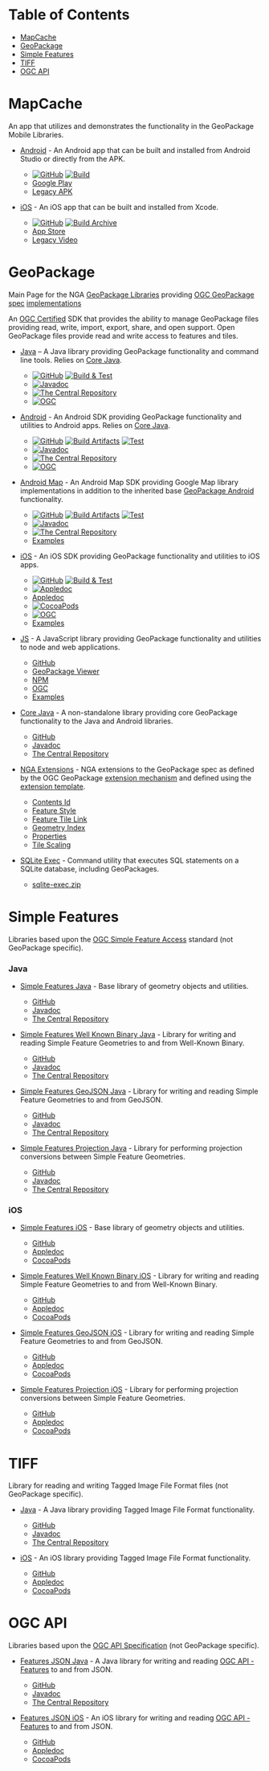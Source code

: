 Table of Contents
=================

* [MapCache](#mapcache)
* [GeoPackage](#geopackage)
* [Simple Features](#simple-features)
* [TIFF](#tiff)
* [OGC API](#ogc-api)

# MapCache

An app that utilizes and demonstrates the functionality in the GeoPackage Mobile Libraries.

- [Android](http://ngageoint.github.io/geopackage-mapcache-android) - An Android app that can be built and installed from Android Studio or directly from the APK.
  - [![GitHub](https://img.shields.io/github/release/ngageoint/geopackage-mapcache-android.svg?label=GitHub)](https://github.com/ngageoint/geopackage-mapcache-android) [![Build](https://github.com/ngageoint/geopackage-mapcache-android/workflows/Build/badge.svg)](https://github.com/ngageoint/geopackage-mapcache-android/actions?query=workflow%3ABuild)
  - [Google Play](https://play.google.com/store/apps/details?id=mil.nga.mapcache)
  - [Legacy APK](https://github.com/ngageoint/geopackage-mapcache-android/releases/download/1.26/mapcache-1.26.apk)

- [iOS](http://ngageoint.github.io/geopackage-mapcache-ios) - An iOS app that can be built and installed from Xcode.
  - [![GitHub](https://img.shields.io/github/release/ngageoint/geopackage-mapcache-ios.svg?label=GitHub)](https://github.com/ngageoint/geopackage-mapcache-ios) [![Build Archive](https://github.com/ngageoint/geopackage-mapcache-ios/workflows/Build%20Archive/badge.svg)](https://github.com/ngageoint/geopackage-mapcache-ios/actions?query=workflow%3A%22Build+Archive%22)
  - [App Store](https://apps.apple.com/us/app/mapcache-by-nga/id1477252454)
  - [Legacy Video](https://owncloud.devops.geointservices.io/index.php/s/Qh2pYaoo9ge1Ei0)

# GeoPackage

Main Page for the NGA [GeoPackage Libraries](http://ngageoint.github.io/GeoPackage/) providing [OGC GeoPackage](http://www.geopackage.org/) [spec](http://www.geopackage.org/spec) [implementations](http://www.geopackage.org/implementations.html)

An [OGC Certified](http://www.opengeospatial.org/resource/products?org_match=US+National+Geospatial-Intelligence+Agency) SDK that provides the ability to manage GeoPackage files providing read, write, import, export, share, and open support. Open GeoPackage files provide read and write access to features and tiles.

- [Java](http://ngageoint.github.io/geopackage-java/) – A Java library providing GeoPackage functionality and command line tools. Relies on [Core Java](https://github.com/ngageoint/geopackage-core-java).
  - [![GitHub](https://img.shields.io/github/release/ngageoint/geopackage-java.svg?label=GitHub)](https://github.com/ngageoint/geopackage-java) [![Build & Test](https://github.com/ngageoint/geopackage-java/workflows/Build%20&%20Test/badge.svg)](https://github.com/ngageoint/geopackage-java/actions?query=workflow%3A%22Build+%26+Test%22)
  - [![Javadoc](https://img.shields.io/maven-central/v/mil.nga.geopackage/geopackage.svg?label=Javadoc&colorB=39be00)](http://ngageoint.github.io/geopackage-java/docs/api/)
  - [![The Central Repository](https://img.shields.io/maven-central/v/mil.nga.geopackage/geopackage.svg?label=The%20Central%20Repository)](https://search.maven.org/artifact/mil.nga.geopackage/geopackage)
  - [![OGC](https://img.shields.io/badge/OGC-v3.2-blue)](http://www.opengeospatial.org/resource/products/details/?pid=1550)

- [Android](http://ngageoint.github.io/geopackage-android/) - An Android SDK providing GeoPackage functionality and utilities to Android apps. Relies on [Core Java](https://github.com/ngageoint/geopackage-core-java).
  - [![GitHub](https://img.shields.io/github/release/ngageoint/geopackage-android.svg?label=GitHub)](https://github.com/ngageoint/geopackage-android) [![Build Artifacts](https://github.com/ngageoint/geopackage-android/workflows/Build%20Artifacts/badge.svg)](https://github.com/ngageoint/geopackage-android/actions?query=workflow%3A%22Build+Artifacts%22)
[![Test](https://github.com/ngageoint/geopackage-android/workflows/Test/badge.svg)](https://github.com/ngageoint/geopackage-android/actions?query=workflow%3ATest)
  - [![Javadoc](https://img.shields.io/maven-central/v/mil.nga.geopackage/geopackage-android.svg?label=Javadoc&colorB=39be00)](http://ngageoint.github.io/geopackage-android/docs/api/)
  - [![The Central Repository](https://img.shields.io/maven-central/v/mil.nga.geopackage/geopackage-android.svg?label=The%20Central%20Repository)](https://search.maven.org/artifact/mil.nga.geopackage/geopackage-android)
  - [![OGC](https://img.shields.io/badge/OGC-v3.2-blue)](http://www.opengeospatial.org/resource/products/details/?pid=1551)

- [Android Map](http://ngageoint.github.io/geopackage-android-map/) - An Android Map SDK providing Google Map library implementations in addition to the inherited base [GeoPackage Android](https://github.com/ngageoint/geopackage-android/) functionality.
  - [![GitHub](https://img.shields.io/github/release/ngageoint/geopackage-android-map.svg?label=GitHub)](https://github.com/ngageoint/geopackage-android-map) [![Build Artifacts](https://github.com/ngageoint/geopackage-android-map/workflows/Build%20Artifacts/badge.svg)](https://github.com/ngageoint/geopackage-android-map/actions?query=workflow%3A%22Build+Artifacts%22)
[![Test](https://github.com/ngageoint/geopackage-android-map/workflows/Test/badge.svg)](https://github.com/ngageoint/geopackage-android-map/actions?query=workflow%3ATest)
  - [![Javadoc](https://img.shields.io/maven-central/v/mil.nga.geopackage.map/geopackage-android-map.svg?label=Javadoc&colorB=39be00)](http://ngageoint.github.io/geopackage-android-map/docs/api/)
  - [![The Central Repository](https://img.shields.io/maven-central/v/mil.nga.geopackage.map/geopackage-android-map.svg?label=The%20Central%20Repository)](https://search.maven.org/artifact/mil.nga.geopackage.map/geopackage-android-map)
  - [Examples](https://github.com/ngageoint/geopackage-android-map/tree/master/docs/examples)

- [iOS](http://ngageoint.github.io/geopackage-ios/) - An iOS SDK providing GeoPackage functionality and utilities to iOS apps.
  - [![GitHub](https://img.shields.io/github/release/ngageoint/geopackage-ios.svg?label=GitHub)](https://github.com/ngageoint/geopackage-ios) [![Build & Test](https://github.com/ngageoint/geopackage-ios/workflows/Build%20&%20Test/badge.svg)](https://github.com/ngageoint/geopackage-ios/actions?query=workflow%3A%22Build+%26+Test%22)
  - [![Appledoc](https://img.shields.io/github/release/ngageoint/geopackage-ios.svg?label=Appledoc&colorB=39be00)](http://ngageoint.github.io/geopackage-ios/docs/api)
  - [Appledoc](http://ngageoint.github.io/geopackage-ios/docs/api)
  - [![CocoaPods](https://img.shields.io/cocoapods/v/geopackage-ios.svg?label=CocoaPods)](https://cocoapods.org/pods/geopackage-ios)
  - [![OGC](https://img.shields.io/badge/OGC-v3.2-blue)](http://www.opengeospatial.org/resource/products/details/?pid=1552)
  - [Examples](https://github.com/ngageoint/geopackage-ios/tree/master/docs/examples)

- [JS](http://ngageoint.github.io/geopackage-js/) - A JavaScript library providing GeoPackage functionality and utilities to node and web applications.
  - [GitHub](https://github.com/ngageoint/geopackage-js)
  - [GeoPackage Viewer](http://ngageoint.github.io/geopackage-js/)
  - [NPM](https://www.npmjs.com/package/@ngageoint/geopackage)
  - [OGC](http://www.opengeospatial.org/resource/products/details/?pid=1549)
  - [Examples](https://github.com/ngageoint/geopackage-js/tree/master/docs/examples)

- [Core Java](http://ngageoint.github.io/geopackage-core-java/) - A non-standalone library providing core GeoPackage functionality to the Java and Android libraries.
  - [GitHub](https://github.com/ngageoint/geopackage-core-java)
  - [Javadoc](http://ngageoint.github.io/geopackage-core-java/docs/api/)
  - [The Central Repository](http://search.maven.org/#artifactdetails|mil.nga.geopackage|geopackage-core|3.5.0|jar)

- [NGA Extensions](http://ngageoint.github.io/GeoPackage/docs/extensions/) - NGA extensions to the GeoPackage spec as defined by the OGC GeoPackage [extension mechanism](http://www.geopackage.org/spec/#_extension_mechanism) and defined using the [extension template](http://www.geopackage.org/spec/#extension_template).
  - [Contents Id](http://ngageoint.github.io/GeoPackage/docs/extensions/contents-id.html)
  - [Feature Style](http://ngageoint.github.io/GeoPackage/docs/extensions/feature-style.html)
  - [Feature Tile Link](http://ngageoint.github.io/GeoPackage/docs/extensions/feature-tile-link.html)
  - [Geometry Index](http://ngageoint.github.io/GeoPackage/docs/extensions/geometry-index.html)
  - [Properties](http://ngageoint.github.io/GeoPackage/docs/extensions/properties.html)
  - [Tile Scaling](http://ngageoint.github.io/GeoPackage/docs/extensions/tile-scaling.html)

- [SQLite Exec](http://github.com/ngageoint/geopackage-java/tree/master/script/sqlite-exec) - Command utility that executes SQL statements on a SQLite database, including GeoPackages.
    - [sqlite-exec.zip](https://github.com/ngageoint/geopackage-java/releases/latest/download/sqlite-exec.zip)

# Simple Features

Libraries based upon the [OGC Simple Feature Access](http://www.opengeospatial.org/standards/sfa) standard (not GeoPackage specific).

### Java

- [Simple Features Java](http://ngageoint.github.io/simple-features-java/) - Base library of geometry objects and utilities.
  - [GitHub](https://github.com/ngageoint/simple-features-java)
  - [Javadoc](http://ngageoint.github.io/simple-features-java/docs/api/)
  - [The Central Repository](http://search.maven.org/#artifactdetails|mil.nga|sf|2.0.2|jar)

- [Simple Features Well Known Binary Java](http://ngageoint.github.io/simple-features-wkb-java/) - Library for writing and reading Simple Feature Geometries to and from Well-Known Binary.
  - [GitHub](https://github.com/ngageoint/simple-features-wkb-java)
  - [Javadoc](http://ngageoint.github.io/simple-features-wkb-java/docs/api/)
  - [The Central Repository](http://search.maven.org/#artifactdetails|mil.nga.sf|sf-wkb|2.0.2|jar)

- [Simple Features GeoJSON Java](http://ngageoint.github.io/simple-features-geojson-java/) - Library for writing and reading Simple Feature Geometries to and from GeoJSON.
  - [GitHub](https://github.com/ngageoint/simple-features-geojson-java)
  - [Javadoc](http://ngageoint.github.io/simple-features-geojson-java/docs/api/)
  - [The Central Repository](http://search.maven.org/#artifactdetails|mil.nga.sf|sf-geojson|2.0.3|jar)

- [Simple Features Projection Java](http://ngageoint.github.io/simple-features-proj-java/) - Library for performing projection conversions between Simple Feature Geometries.
  - [GitHub](https://github.com/ngageoint/simple-features-proj-java)
  - [Javadoc](http://ngageoint.github.io/simple-features-proj-java/docs/api/)
  - [The Central Repository](http://search.maven.org/#artifactdetails|mil.nga.sf|sf-proj|3.0.2|jar)

### iOS

- [Simple Features iOS](http://ngageoint.github.io/simple-features-ios/) - Base library of geometry objects and utilities.
  - [GitHub](https://github.com/ngageoint/simple-features-ios)
  - [Appledoc](http://ngageoint.github.io/simple-features-ios/docs/api)
  - [CocoaPods](https://cocoapods.org/pods/sf-ios)

- [Simple Features Well Known Binary iOS](http://ngageoint.github.io/simple-features-wkb-ios/) - Library for writing and reading Simple Feature Geometries to and from Well-Known Binary.
  - [GitHub](https://github.com/ngageoint/simple-features-wkb-ios)
  - [Appledoc](http://ngageoint.github.io/simple-features-wkb-ios/docs/api)
  - [CocoaPods](https://cocoapods.org/pods/sf-wkb-ios)

- [Simple Features GeoJSON iOS](http://ngageoint.github.io/simple-features-geojson-ios/) - Library for writing and reading Simple Feature Geometries to and from GeoJSON.
  - [GitHub](https://github.com/ngageoint/simple-features-geojson-ios)
  - [Appledoc](http://ngageoint.github.io/simple-features-geojson-ios/docs/api)
  - [CocoaPods](https://cocoapods.org/pods/sf-geojson-ios)

- [Simple Features Projection iOS](http://ngageoint.github.io/simple-features-proj-ios/) - Library for performing projection conversions between Simple Feature Geometries.
  - [GitHub](https://github.com/ngageoint/simple-features-proj-ios)
  - [Appledoc](http://ngageoint.github.io/simple-features-proj-ios/docs/api)
  - [CocoaPods](https://cocoapods.org/pods/sf-proj-ios)

# TIFF

Library for reading and writing Tagged Image File Format files (not GeoPackage specific).

- [Java](http://ngageoint.github.io/tiff-java/) - A Java library providing Tagged Image File Format functionality.
  - [GitHub](https://github.com/ngageoint/tiff-java)
  - [Javadoc](http://ngageoint.github.io/tiff-java/docs/api/)
  - [The Central Repository](http://search.maven.org/#artifactdetails|mil.nga|tiff|2.0.1|jar)

- [iOS](http://ngageoint.github.io/tiff-ios/) - An iOS library providing Tagged Image File Format functionality.
  - [GitHub](https://github.com/ngageoint/tiff-ios)
  - [Appledoc](http://ngageoint.github.io/tiff-ios/docs/api)
  - [CocoaPods](https://cocoapods.org/pods/tiff-ios)

# OGC API

Libraries based upon the [OGC API Specification](https://github.com/opengeospatial/oapi_common) (not GeoPackage specific).

- [Features JSON Java](http://ngageoint.github.io/ogc-api-features-json-java/) - A Java library for writing and reading [OGC API - Features](https://github.com/opengeospatial/WFS_FES) to and from JSON.
  - [GitHub](https://github.com/ngageoint/ogc-api-features-json-java)
  - [Javadoc](http://ngageoint.github.io/ogc-api-features-json-java/docs/api/)
  - [The Central Repository](http://search.maven.org/#artifactdetails|mil.nga.oapi.features|oapi-features-json|1.0.1|jar)

- [Features JSON iOS](http://ngageoint.github.io/ogc-api-features-json-ios/) - An iOS library for writing and reading [OGC API - Features](https://github.com/opengeospatial/WFS_FES) to and from JSON.
  - [GitHub](https://github.com/ngageoint/ogc-api-features-json-ios)
  - [Appledoc](http://ngageoint.github.io/ogc-api-features-json-ios/docs/api)
  - [CocoaPods](https://cocoapods.org/pods/ogc-api-features-json-ios)
